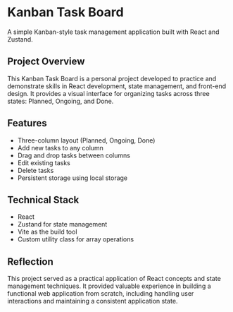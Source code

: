 # Kanban Task Board

A simple Kanban-style task management application built with React and Zustand.

## Project Overview

This Kanban Task Board is a personal project developed to practice and demonstrate skills in React development, state management, and front-end design. It provides a visual interface for organizing tasks across three states: Planned, Ongoing, and Done.

## Features

- Three-column layout (Planned, Ongoing, Done)
- Add new tasks to any column
- Drag and drop tasks between columns
- Edit existing tasks
- Delete tasks
- Persistent storage using local storage

## Technical Stack

- React
- Zustand for state management
- Vite as the build tool
- Custom utility class for array operations

## Reflection

This project served as a practical application of React concepts and state management techniques. It provided valuable experience in building a functional web application from scratch, including handling user interactions and maintaining a consistent application state.